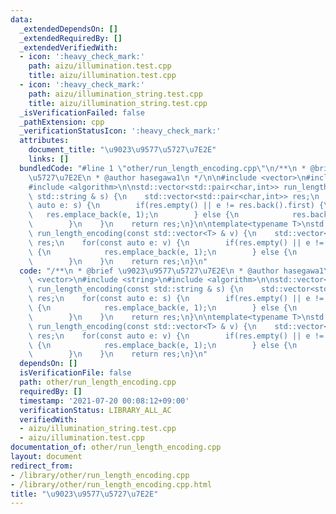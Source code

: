 ```yaml
---
data:
  _extendedDependsOn: []
  _extendedRequiredBy: []
  _extendedVerifiedWith:
  - icon: ':heavy_check_mark:'
    path: aizu/illumination.test.cpp
    title: aizu/illumination.test.cpp
  - icon: ':heavy_check_mark:'
    path: aizu/illumination_string.test.cpp
    title: aizu/illumination_string.test.cpp
  _isVerificationFailed: false
  _pathExtension: cpp
  _verificationStatusIcon: ':heavy_check_mark:'
  attributes:
    document_title: "\u9023\u9577\u5727\u7E2E"
    links: []
  bundledCode: "#line 1 \"other/run_length_encoding.cpp\"\n/**\n * @brief \u9023\u9577\
    \u5727\u7E2E\n * @author hasegawa1\n */\n\n#include <vector>\n#include <string>\n\
    #include <algorithm>\n\nstd::vector<std::pair<char,int>> run_length_encoding(const\
    \ std::string & s) {\n    std::vector<std::pair<char,int>> res;\n    for(const\
    \ auto e: s) {\n        if(res.empty() || e != res.back().first) {\n         \
    \   res.emplace_back(e, 1);\n        } else {\n            res.back().second++;\n\
    \        }\n    }\n    return res;\n}\n\ntemplate<typename T>\nstd::vector<std::pair<T,int>>\
    \ run_length_encoding(const std::vector<T> & v) {\n    std::vector<std::pair<T,int>>\
    \ res;\n    for(const auto e: v) {\n        if(res.empty() || e != res.back().first)\
    \ {\n            res.emplace_back(e, 1);\n        } else {\n            res.back().second++;\n\
    \        }\n    }\n    return res;\n}\n"
  code: "/**\n * @brief \u9023\u9577\u5727\u7E2E\n * @author hasegawa1\n */\n\n#include\
    \ <vector>\n#include <string>\n#include <algorithm>\n\nstd::vector<std::pair<char,int>>\
    \ run_length_encoding(const std::string & s) {\n    std::vector<std::pair<char,int>>\
    \ res;\n    for(const auto e: s) {\n        if(res.empty() || e != res.back().first)\
    \ {\n            res.emplace_back(e, 1);\n        } else {\n            res.back().second++;\n\
    \        }\n    }\n    return res;\n}\n\ntemplate<typename T>\nstd::vector<std::pair<T,int>>\
    \ run_length_encoding(const std::vector<T> & v) {\n    std::vector<std::pair<T,int>>\
    \ res;\n    for(const auto e: v) {\n        if(res.empty() || e != res.back().first)\
    \ {\n            res.emplace_back(e, 1);\n        } else {\n            res.back().second++;\n\
    \        }\n    }\n    return res;\n}\n"
  dependsOn: []
  isVerificationFile: false
  path: other/run_length_encoding.cpp
  requiredBy: []
  timestamp: '2021-07-20 00:08:12+09:00'
  verificationStatus: LIBRARY_ALL_AC
  verifiedWith:
  - aizu/illumination_string.test.cpp
  - aizu/illumination.test.cpp
documentation_of: other/run_length_encoding.cpp
layout: document
redirect_from:
- /library/other/run_length_encoding.cpp
- /library/other/run_length_encoding.cpp.html
title: "\u9023\u9577\u5727\u7E2E"
---
```


